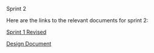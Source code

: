 Sprint 2

Here are the links to the relevant documents for sprint 2:

[Sprint 1 Revised](https://github.com/RyanBHuynh/CS-4320-Semester-Project/blob/sprint2/sprint1.md)

[Design Document](https://docs.google.com/document/d/1odypIgyCCF-ZZHVI5jvof50nNXBzfTE94_u8RUlrV1Y/edit)

